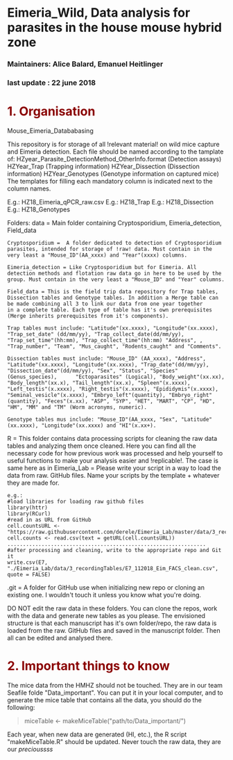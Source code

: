 # Eimeria_Wild, Data analysis for parasites in the house mouse hybrid zone  

###  Maintainers: Alice Balard, Emanuel Heitlinger
### last update : 22 june 2018

# <span style="color:darkred">1. Organisation<span>
Mouse_Eimeria_Datababasing

This repository is for storage of all !relevant material! on wild mice capture and Eimeria detection. Each file should be named according to the tamplate of:
HZyear_Parasite_DetectionMethod_OtherInfo.format (Detection assays)
HZYear_Trap (Trapping information)
HZYear_Dissection (Dissection information)
HZYear_Genotypes (Genotype information on captured mice)
The templates for filling each mandatory column is indicated next to the column names.

E.g.: HZ18_Eimeria_qPCR_raw.csv
E.g.: HZ18_Trap
E.g.: HZ18_Dissection
E.g.: HZ18_Genotypes

Folders:
data = Main folder containing Cryptosporidium, Eimeria_detection, Field_data
	
	Cryptosporidium =  A folder dedicated to detection of Cryptosporidium parasites, intended for storage of !raw! data. Must contain in the very least a "Mouse_ID"(AA_xxxx) and "Year"(xxxx) columns.

	Eimeria_detection = Like Cryptosporidium but for Eimeria. All detection methods and flotation raw data go in here to be used by the group. Must contain in the very least a "Mouse_ID" and "Year" columns.

	Field_data = This is the field trip data repository for Trap tables, Dissection tables and Genotype tables. In addition a Merge table can be made combining all 3 to link our data from one year together 		in a complete table. Each type of table has it's own prerequisites (Merge inherits prerequisites from it's components). 
	
	Trap tables must include: "Latitude"(xx.xxxx), "Longitude"(xx.xxxx), "Trap_set_date" (dd/mm/yy), "Trap_collect_date(dd/mm/yy), "Trap_set_time"(hh:mm), "Trap_collect_time"(hh:mm) "Address", , 		"Trap_number", "Team", "Mus_caught", "Rodents_caught" and "Comments".
	
	Dissection tables must include: "Mouse_ID" (AA_xxxx), "Address", "Latitude"(xx.xxxx), "Longitude"(xx.xxxx), "Trap_date"(dd/mm/yy), "Dissection_date"(dd/mm/yy), "Sex", "Status", "Species"(Genus_species), 		"Ectoparasites" (Logical), "Body_weight"(xx.xx), "Body_length"(xx.x), "Tail_length"(xx.x), "Spleen"(x.xxxx), "Left_testis"(x.xxxx), "Right_testis"(x.xxxx), "Epididymis"(x.xxxx), 	  	 		"Seminal_vesicle"(x.xxxx), "Embryo_left"(quantity), "Embryo_right"(quantity), "Feces"(x.xx), "ASP", "SYP", "HET", "MART", "CP", "HD", "HM", "MM" and "TM" (Worm acronyms, numeric).
	
	Genotype tables mus include: "Mouse_ID"(AA_xxxx, "Sex", "Latitude"(xx.xxxx), "Longitude"(xx.xxxx) and "HI"(x.xx+).


R = This folder contains data processing scripts for cleaning the raw data tables and analyzing them once cleaned. Here you can find all the necessary code for how previous work was processed and help yourself to useful functions to make your analysis easier and !replicable!. The case is same here as in Eimeria_Lab = Please write your script in a way to load the data from raw. GitHub files. Name your scripts by the template + whatever they are made for.

	e.g.: 
	#load libraries for loading raw github files
	library(httr)
	library(RCurl)
	#read in as URL from GitHub
	cell.countsURL <- "https://raw.githubusercontent.com/derele/Eimeria_Lab/master/data/3_recordingTables/E7_112018_Eim_FACS_cell_counts_processed.csv"
	cell.counts <- read.csv(text = getURL(cell.countsURL)) 
	................................................................
	#after processing and cleaning, write to the appropriate repo and Git it
	write.csv(E7, "./Eimeria_Lab/data/3_recordingTables/E7_112018_Eim_FACS_clean.csv", quote = FALSE)

.git = A folder for GitHub use when initializing new repo or cloning an existing one. I wouldn't touch it unless you know what you're doing.

DO NOT edit the raw data in these folders. You can clone the repos, work with the data and generate new tables as you please. The envisioned structure is that each manuscript has it's own folder/repo, the raw data is loaded from the raw. GitHub files and saved in the manuscript folder. Then all can be edited and analysed there.

# <span style="color:darkred">2. Important things to know<span>

The mice data from the HMHZ should not be touched. They are in our team Seafile folde "Data_important". You can put it in your local computer, and to generate the mice table that contains all the data, you should do the following:

> miceTable <- makeMiceTable("path/to/Data_important/")

Each year, when new data are generated (HI, etc.), the R script "makeMiceTable.R" should be updated. Never touch the raw data, they are our *precioussss*
